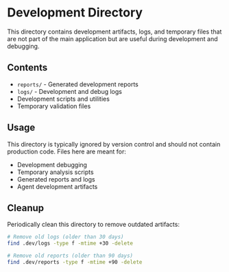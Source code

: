 # Development Directory

This directory contains development artifacts, logs, and temporary files that are not part of the main application but are useful during development and debugging.

## Contents

- `reports/` - Generated development reports
- `logs/` - Development and debug logs
- Development scripts and utilities
- Temporary validation files

## Usage

This directory is typically ignored by version control and should not contain production code. Files here are meant for:

- Development debugging
- Temporary analysis scripts
- Generated reports and logs
- Agent development artifacts

## Cleanup

Periodically clean this directory to remove outdated artifacts:

```bash
# Remove old logs (older than 30 days)
find .dev/logs -type f -mtime +30 -delete

# Remove old reports (older than 90 days)  
find .dev/reports -type f -mtime +90 -delete
```